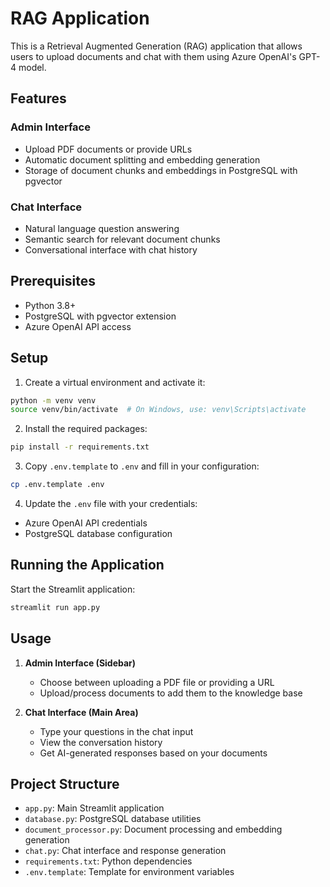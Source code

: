 # RAG Application

This is a Retrieval Augmented Generation (RAG) application that allows users to upload documents and chat with them using Azure OpenAI's GPT-4 model.

## Features

### Admin Interface
- Upload PDF documents or provide URLs
- Automatic document splitting and embedding generation
- Storage of document chunks and embeddings in PostgreSQL with pgvector

### Chat Interface
- Natural language question answering
- Semantic search for relevant document chunks
- Conversational interface with chat history

## Prerequisites

- Python 3.8+
- PostgreSQL with pgvector extension
- Azure OpenAI API access

## Setup

1. Create a virtual environment and activate it:
```bash
python -m venv venv
source venv/bin/activate  # On Windows, use: venv\Scripts\activate
```

2. Install the required packages:
```bash
pip install -r requirements.txt
```

3. Copy `.env.template` to `.env` and fill in your configuration:
```bash
cp .env.template .env
```

4. Update the `.env` file with your credentials:
- Azure OpenAI API credentials
- PostgreSQL database configuration

## Running the Application

Start the Streamlit application:
```bash
streamlit run app.py
```

## Usage

1. **Admin Interface (Sidebar)**
   - Choose between uploading a PDF file or providing a URL
   - Upload/process documents to add them to the knowledge base

2. **Chat Interface (Main Area)**
   - Type your questions in the chat input
   - View the conversation history
   - Get AI-generated responses based on your documents

## Project Structure

- `app.py`: Main Streamlit application
- `database.py`: PostgreSQL database utilities
- `document_processor.py`: Document processing and embedding generation
- `chat.py`: Chat interface and response generation
- `requirements.txt`: Python dependencies
- `.env.template`: Template for environment variables
